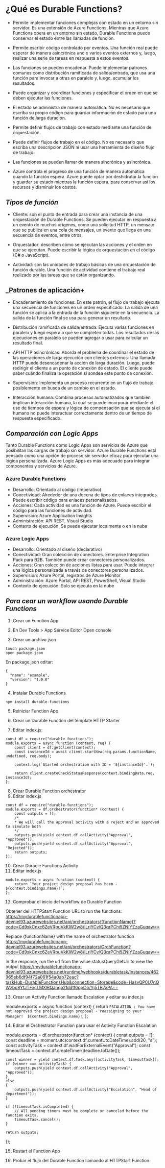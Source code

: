 # ¿Qué es Durable Functions?
- Permite implementar funciones complejas con estado en un entorno sin servidor. Es una extensión de Azure Functions. Mientras que Azure Functions opera en un entorno sin estado, Durable Functions puede conservar el estado entre las llamadas de función.

- Permite escribir código controlado por eventos. Una función real puede esperar de manera asincrónica uno o varios eventos externos y, luego, 
realizar una serie de tareas en respuesta a estos eventos.

- Las funciones se pueden encadenar. Puede implementar patrones comunes como distribución ramificada de salida/entrada, que usa una función para invocar a otras en paralelo y, luego, acumular los resultados.

- Puede organizar y coordinar funciones y especificar el orden en que se deben ejecutar las funciones.

- El estado se administra de manera automática. No es necesario que escriba su propio código para guardar información de estado para una función de larga duración.

- Permite definir flujos de trabajo con estado mediante una función de orquestación.

- Puede definir flujos de trabajo en el código. No es necesario que escriba una descripción JSON ni usar una herramienta de diseño flujo de trabajo.

- Las funciones se pueden llamar de manera sincrónica y asincrónica.

- Azure controla el progreso de una función de manera automática cuando la función espera. Azure puede optar por deshidratar la función y guardar su estado mientras la función espera, para conservar así los recursos y disminuir los costos.

## _Tipos de función_
- Cliente: son el punto de entrada para crear una instancia de una orquestación de Durable Functions. Se pueden ejecutar en respuesta a un evento de muchos orígenes, como una solicitud HTTP, un mensaje que se publica en una cola de mensajes, un evento que llega en una secuencia de eventos, entre otros.

- Orquestador: describen cómo se ejecutan las acciones y el orden en que se ejecutan. Puede escribir la lógica de orquestación en el código (C# o JavaScript).

- Actividad: son las unidades de trabajo básicas de una orquestación de función durable. Una función de actividad contiene el trabajo real realizado por las tareas que se están organizando.

## _Patrones de aplicación+
- Encadenamiento de funciones: 
En este patrón, el flujo de trabajo ejecuta una secuencia de funciones en un orden especificado. La salida de una función se aplica a la entrada de la función siguiente en la secuencia. La salida de la función final se usa para generar un resultado.

- Distribución ramificada de salida/entrada: 
Ejecuta varias funciones en paralelo y luego espera a que se completen todas. Los resultados de las ejecuciones en paralelo se pueden agregar o usar para calcular un resultado final.

- API HTTP asincrónicas: 
Aborda el problema de coordinar el estado de las operaciones de larga ejecución con clientes externos. Una llamada HTTP puede desencadenar la acción de larga duración. Luego, puede redirigir el cliente a un punto de conexión de estado. El cliente puede saber cuándo finaliza la operación si sondea este punto de conexión.

- Supervisión: 
Implementa un proceso recurrente en un flujo de trabajo, posiblemente en busca de un cambio en el estado.

- Interacción humana: 
Combina procesos automatizados que también implican interacción humana, la cual se puede incorporar mediante el uso de tiempos de espera y lógica de compensación que se ejecuta si el humano no puede interactuar correctamente dentro de un tiempo de respuesta especificado. 

## _Comparación con Logic Apps_
Tanto Durable Functions como Logic Apps son servicios de Azure que posibilitan las cargas de trabajo sin servidor. Azure Durable Functions está pensado como una opción de proceso sin servidor eficaz para ejecutar una lógica personalizada. Azure Logic Apps es más adecuado para integrar componentes y servicios de Azure.

### Azure Durable Functions	
- Desarrollo:	Orientado al código (imperativo)
- Conectividad:	Alrededor de una docena de tipos de enlaces integrados. Puede escribir código para enlaces personalizados.
- Acciones:	Cada actividad es una función de Azure. Puede escribir el código para las funciones de actividad.	
- Supervisión:	Azure Application Insights	
- Administración:	API REST, Visual Studio	
- Contexto de ejecución:	Se puede ejecutar localmente o en la nube

### Azure Logic Apps
- Desarrollo:	Orientado al diseño (declarativo)
- Conectividad:	Gran colección de conectores. Enterprise Integration Pack para B2B. También puede crear conectores personalizados.
- Acciones:		Gran colección de acciones listas para usar. Puede integrar una lógica personalizada a través de conectores personalizados.
- Supervisión:	Azure Portal, registros de Azure Monitor
- Administración:	Azure Portal, API REST, PowerShell, Visual Studio
- Contexto de ejecución: Solo se ejecuta en la nube


## _Para cear un workflow usando Durable Functions_
1. Crear un Function App 

2. En Dev Tools > App Service Editor
Open console 

3. Crear un archivo json
```
touch package.json
open package.json
```

En package.json editar:
```
{
  "name": "example",
  "version": "1.0.0"
}
```

4. Instalar Durable Functions
```
npm install durable-functions
```

5. Reiniciar Function App

6. Crear un Durable Function del template HTTP Starter

7. Editar index.js:
```
const df = require("durable-functions");
module.exports = async function (context, req) {
    const client = df.getClient(context);
    const instanceId = await client.startNew(req.params.functionName, undefined, req.body);

    context.log(`Started orchestration with ID = '${instanceId}'.`);

    return client.createCheckStatusResponse(context.bindingData.req, instanceId);
};
```
8. Crear Durable Function orchestrator 
9. Editar index.js
```
const df = require("durable-functions");
module.exports = df.orchestrator(function* (context) {
    const outputs = [];
    /*
    * We will call the approval activity with a reject and an approved to simulate both
    */
    outputs.push(yield context.df.callActivity("Approval", "Approved"));
    outputs.push(yield context.df.callActivity("Approval", "Rejected"));
    return outputs;
});
```
10. Crear Duracle Functions Activity 
11. Editar index.js
```
module.exports = async function (context) {
    return `Your project design proposal has been -  ${context.bindings.name}!`;
};
```
12. Comprobar el inicio del workflow de Durable Function

Obtener del HTTPStart Function URL to run the functions:
https://mydurablefunctionapp-devniel93.azurewebsites.net/api/orchestrators/{functionName}?code=Cd9xkCnxc6ZeVRpuVkKlW2w8/ILrjYCv/Q3qrPChj5ZNiYZzaGuqaw==

Replace {functionName} with the name of orchestrator function 
https://mydurablefunctionapp-devniel93.azurewebsites.net/api/orchestrators/OrchFunction?code=Cd9xkCnxc6ZeVRpuVkKlW2w8/ILrjYCv/Q3qrPChj5ZNiYZzaGuqaw==

In the response, run the url from the value statusQueryGetUri to view the output
https://mydurablefunctionapp-devniel93.azurewebsites.net/runtime/webhooks/durabletask/instances/462965eb6df94f72a091f54a0ab72eac?taskHub=DurableFunctionsHub&connection=Storage&code=HasvQP0U7nQWzbu8YfJTFxcLMXlBQJnqa2fddtf0ppOo/Yj5TB7aPA==

13. Crear un Activity Function llamado Escalation y editar su index.js

module.exports = async function (context) {
    return `ESCALATION : You have not approved the project design proposal - reassigning to your Manager!  ${context.bindings.name}!`;
};

14. Editar el Orchestrator Function para usar el Activity Function Escalation

module.exports = df.orchestrator(function* (context) {
    const outputs = [];
    const deadline = moment.utc(context.df.currentUtcDateTime).add(20, "s");
    const activityTask = context.df.waitForExternalEvent("Approval");
    const timeoutTask = context.df.createTimer(deadline.toDate());

    const winner = yield context.df.Task.any([activityTask, timeoutTask]);
    if (winner === activityTask) {
        outputs.push(yield context.df.callActivity("Approval", "Approved"));
    }
    else
    {
        outputs.push(yield context.df.callActivity("Escalation", "Head of department"));
    }

    if (!timeoutTask.isCompleted) {
        // All pending timers must be complete or canceled before the function exits.
        timeoutTask.cancel();
    }

    return outputs;
});

15. Restart el Function App

16. Probar el flujo del Durable Function llamando al HTTPStart Function
